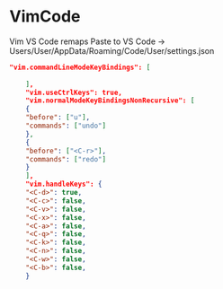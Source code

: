 # VimCode
Vim VS Code remaps
Paste to VS Code -> Users/User/AppData/Roaming/Code/User/settings.json

```json
"vim.commandLineModeKeyBindings": [
    
    ],
    "vim.useCtrlKeys": true,
    "vim.normalModeKeyBindingsNonRecursive": [
    {
    "before": ["u"],
    "commands": ["undo"]
    },
    {
    "before": ["<C-r>"],
    "commands": ["redo"]
    }
    ],
    "vim.handleKeys": {
    "<C-d>": true,
    "<C-c>": false,
    "<C-v>": false,
    "<C-x>": false,
    "<C-a>": false,
    "<C-q>": false,
    "<C-k>": false,
    "<C-n>": false,
    "<C-w>": false,
    "<C-b>": false,
    }
```
